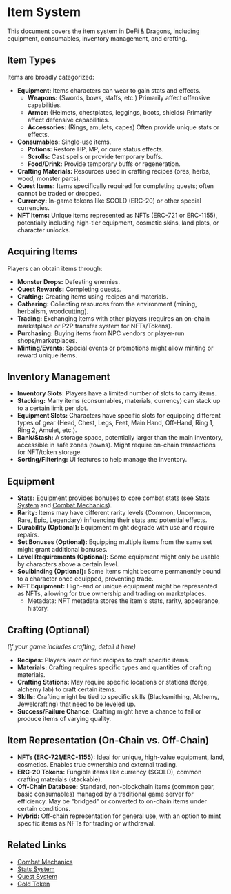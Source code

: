 # Item System

This document covers the item system in DeFi & Dragons, including equipment, consumables, inventory management, and crafting.

## Item Types

Items are broadly categorized:

*   **Equipment:** Items characters can wear to gain stats and effects.
    *   **Weapons:** (Swords, bows, staffs, etc.) Primarily affect offensive capabilities.
    *   **Armor:** (Helmets, chestplates, leggings, boots, shields) Primarily affect defensive capabilities.
    *   **Accessories:** (Rings, amulets, capes) Often provide unique stats or effects.
*   **Consumables:** Single-use items.
    *   **Potions:** Restore HP, MP, or cure status effects.
    *   **Scrolls:** Cast spells or provide temporary buffs.
    *   **Food/Drink:** Provide temporary buffs or regeneration.
*   **Crafting Materials:** Resources used in crafting recipes (ores, herbs, wood, monster parts).
*   **Quest Items:** Items specifically required for completing quests; often cannot be traded or dropped.
*   **Currency:** In-game tokens like $GOLD (ERC-20) or other special currencies.
*   **NFT Items:** Unique items represented as NFTs (ERC-721 or ERC-1155), potentially including high-tier equipment, cosmetic skins, land plots, or character unlocks.

## Acquiring Items

Players can obtain items through:

*   **Monster Drops:** Defeating enemies.
*   **Quest Rewards:** Completing quests.
*   **Crafting:** Creating items using recipes and materials.
*   **Gathering:** Collecting resources from the environment (mining, herbalism, woodcutting).
*   **Trading:** Exchanging items with other players (requires an on-chain marketplace or P2P transfer system for NFTs/Tokens).
*   **Purchasing:** Buying items from NPC vendors or player-run shops/marketplaces.
*   **Minting/Events:** Special events or promotions might allow minting or reward unique items.

## Inventory Management

*   **Inventory Slots:** Players have a limited number of slots to carry items.
*   **Stacking:** Many items (consumables, materials, currency) can stack up to a certain limit per slot.
*   **Equipment Slots:** Characters have specific slots for equipping different types of gear (Head, Chest, Legs, Feet, Main Hand, Off-Hand, Ring 1, Ring 2, Amulet, etc.).
*   **Bank/Stash:** A storage space, potentially larger than the main inventory, accessible in safe zones (towns). Might require on-chain transactions for NFT/token storage.
*   **Sorting/Filtering:** UI features to help manage the inventory.

## Equipment

*   **Stats:** Equipment provides bonuses to core combat stats (see [Stats System](./stats-system.md) and [Combat Mechanics](./combat-mechanics.md)).
*   **Rarity:** Items may have different rarity levels (Common, Uncommon, Rare, Epic, Legendary) influencing their stats and potential effects.
*   **Durability (Optional):** Equipment might degrade with use and require repairs.
*   **Set Bonuses (Optional):** Equipping multiple items from the same set might grant additional bonuses.
*   **Level Requirements (Optional):** Some equipment might only be usable by characters above a certain level.
*   **Soulbinding (Optional):** Some items might become permanently bound to a character once equipped, preventing trade.
*   **NFT Equipment:** High-end or unique equipment might be represented as NFTs, allowing for true ownership and trading on marketplaces.
    *   Metadata: NFT metadata stores the item's stats, rarity, appearance, history.

## Crafting (Optional)

*(If your game includes crafting, detail it here)*

*   **Recipes:** Players learn or find recipes to craft specific items.
*   **Materials:** Crafting requires specific types and quantities of crafting materials.
*   **Crafting Stations:** May require specific locations or stations (forge, alchemy lab) to craft certain items.
*   **Skills:** Crafting might be tied to specific skills (Blacksmithing, Alchemy, Jewelcrafting) that need to be leveled up.
*   **Success/Failure Chance:** Crafting might have a chance to fail or produce items of varying quality.

## Item Representation (On-Chain vs. Off-Chain)

*   **NFTs (ERC-721/ERC-1155):** Ideal for unique, high-value equipment, land, cosmetics. Enables true ownership and external trading.
*   **ERC-20 Tokens:** Fungible items like currency ($GOLD), common crafting materials (stackable).
*   **Off-Chain Database:** Standard, non-blockchain items (common gear, basic consumables) managed by a traditional game server for efficiency. May be "bridged" or converted to on-chain items under certain conditions.
*   **Hybrid:** Off-chain representation for general use, with an option to mint specific items as NFTs for trading or withdrawal.

## Related Links

*   [Combat Mechanics](./combat-mechanics.md)
*   [Stats System](./stats-system.md)
*   [Quest System](./quest-system.md)
*   [Gold Token](../defi/gold-token.md) 